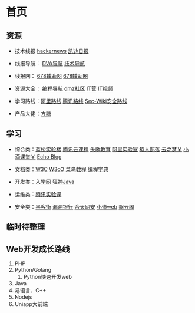 # 首页

## 资源  

- 技术线报  [hackernews](https://mailchi.mp/hackernewsletter/599)  [凯迪日报](http://djapi.02hk.com/hello)  
- 线报导航： [DVA导航](http://www.dva520.com/)  [技术导航](https://www.daohangtx.com/)  
- 线报网： [678辅助网](https://www.678ccs.com/)   [678辅助网](https://www.xkwo.com/)
- 资源大全：  [编程导航](https://www.code-nav.cn/resources)   [dmz社区](https://www.dmzshequ.com/)    [IT营](https://www.dmzshequ.com/)   [IT视频](https://www.97yrbl.com/) 

- 学习路线：[阿里路线](https://developer.aliyun.com/learning)   [腾讯路线](https://cloud.tencent.com/edu/learning)  [Sec-Wiki安全路线](https://www.sec-wiki.com/skill)   
- 产品大佬：[方糖](http://ftqq.com/)  

## 学习
- 综合类：[蓝桥实验楼](https://www.lanqiao.cn/)    [腾讯云课程](https://cloud.tencent.com/edu/learning)    [头歌教育](https://www.educoder.net/)    [阿里实验室](https://developer.aliyun.com/adc/labs/?spm=a2c6h.13858375.0.0.468f3cf2DLkhsf)    [猿人部落](https://www.97yrbl.com/)    [云之梦￥](http://www.yzmedu.com/)    [小滴课堂￥](https://xdclass.net/)    [Echo Blog](https://houbb.github.io/)    

- 文档类：[W3C](https://www.w3cschool.cn/)    [W3cO](http://w3c0.com/)    [菜鸟教程](https://www.runoob.com/)    [编程字典](https://codingdict.com/tutorials) 
- 开发类：[入学网](https://www.wldeer.com/)    [狂神Java](https://www.kuangstudy.com/)  
- 运维类：[腾讯实验课](https://cloud.tencent.com/lab/labslist)
- 安全类：[黑客街](https://www.hackjie.com/)    [漏洞银行](https://skills.bugbank.cn/)   [合天网安](https://www.hetianlab.com/)    [小迪web](https://www.bilibili.com/video/av374994720/)    [飘云阁](https://www.chinapyg.com/)

## 临时待整理





## Web开发成长路线

1. PHP
2. Python/Golang
   1. Python快速开发web
3. Java
4. 易语言、C++
5. Nodejs
6. Uniapp大前端



